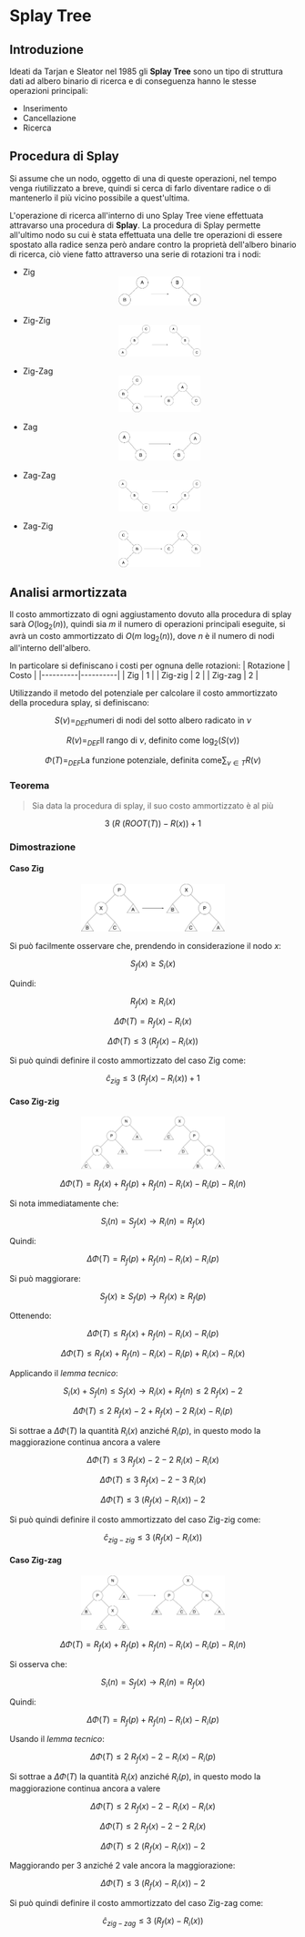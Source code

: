 # Splay Tree
## Introduzione
Ideati da Tarjan e Sleator nel 1985 gli **Splay Tree** sono un tipo di struttura dati ad albero binario di ricerca e di conseguenza hanno le stesse operazioni principali:
- Inserimento
- Cancellazione
- Ricerca

## Procedura di Splay
Si assume che un nodo, oggetto di una di queste operazioni, nel tempo venga riutilizzato a breve, quindi si cerca di farlo diventare radice o di mantenerlo il più vicino possibile a quest'ultima.

L'operazione di ricerca all'interno di uno Splay Tree viene effettuata attravarso una procedura di **Splay**.
La procedura di Splay permette all'ultimo nodo su cui è stata effettuata una delle tre operazioni di essere spostato alla radice senza però andare contro la proprietà dell'albero binario di ricerca, ciò viene fatto attraverso una serie di rotazioni tra i nodi:
- Zig<br> <div align="center"> <img src="Image/Zig.png" alt="Zig operation" width="30%" height="30%"/> </p>
- Zig-Zig<br> <div align="center"> <img src="Image/Zig-zig.png" alt="Zig-zig operation" width="30%" height="30%"/> </p>
- Zig-Zag<br> <div align="center"> <img src="Image/Zig-zag.png" alt="Zig-zag operation" width="30%" height="30%"/> </p>
- Zag<br> <div align="center"> <img src="Image/Zag.png" alt="Zag operation" width="30%" height="30%"/> </p>
- Zag-Zag<br> <div align="center"> <img src="Image/Zag-zag.png" alt="Zag-zag operation" width="30%" height="30%"/> </p>
- Zag-Zig<br> <div align="center"> <img src="Image/Zag-zig.png" alt="Zag-zig operation" width="30%" height="30%"/> </p>

## Analisi armortizzata
Il costo ammortizzato di ogni aggiustamento dovuto alla procedura di splay sarà $O(\log_2(n))$, quindi sia $m$ il numero di operazioni principali eseguite, si avrà un costo ammortizzato di $O(m\ \log_2(n))$, dove $n$ è il numero di nodi all'interno dell'albero.

In particolare si definiscano i costi per ognuna delle rotazioni:
| Rotazione | Costo |
|----------|----------|
| Zig | 1 |
| Zig-zig | 2 |
| Zig-zag | 2 |

Utilizzando il metodo del potenziale per calcolare il costo ammortizzato della procedura splay, si definiscano:

$$
S(\nu)=_{DEF}\text{numeri di nodi del sotto albero radicato in}\ \nu
$$

$$
R(\nu)=_{DEF}\text{Il rango di}\ \nu\text{, definito come}\ \log_2(S(\nu))
$$

$$
\Phi(T)=_{DEF}\text{La funzione potenziale, definita come} \sum _{\nu \in T} R(\nu)
$$

### Teorema
> Sia data la procedura di splay, il suo costo ammortizzato è al più

$$
3\ (R\ (ROOT(T))-R(x))+1
$$

### Dimostrazione
#### Caso Zig
<p align="center"> <img src="Image/ZigDim.png" alt="Zig dimostration" width="50%" height="50%"/>

Si può facilmente osservare che, prendendo in considerazione il nodo $x$:

$$
S_f(x) \geq S_i(x)
$$

Quindi:

$$
R_f(x) \geq R_i(x)
$$


$$
\Delta \Phi(T)=R_f(x)-R_i(x)
$$

$$
\Delta \Phi(T) \leq 3\ (R_f(x)-R_i(x))
$$

Si può quindi definire il costo ammortizzato del caso Zig come:

$$
\hat{c}_{zig} \leq 3\ (R_f(x)-R_i(x))+1
$$

#### Caso Zig-zig
<p align="center"> <img src="Image/ZigzigDim.png" alt="Zig-zig dimostration" width="50%" height="50%"/>

$$
\Delta \Phi(T)=R_f(x)+R_f(p)+R_f(n)-R_i(x)-R_i(p)-R_i(n)
$$

Si nota immediatamente che:

$$
S_i(n)=S_f(x) \rightarrow R_i(n)=R_f(x)
$$

Quindi:

$$
\Delta \Phi(T)=R_f(p)+R_f(n)-R_i(x)-R_i(p)
$$

Si può maggiorare:

$$
S_f(x) \geq S_f(p) \rightarrow R_f(x) \geq R_f(p)
$$

Ottenendo:

$$
\Delta \Phi(T) \leq R_f(x)+R_f(n)-R_i(x)-R_i(p)
$$

$$
\Delta \Phi(T) \leq R_f(x)+R_f(n)-R_i(x)-R_i(p)+R_i(x)-R_i(x)
$$

Applicando il _lemma tecnico_:

$$
S_i(x)+S_f(n) \leq S_f(x) \rightarrow R_i(x)+R_f(n) \leq 2\ R_f(x)-2
$$

$$
\Delta \Phi(T) \leq 2\ R_f(x)-2+R_f(x)-2\ R_i(x)-R_i(p)
$$

Si sottrae a $\Delta \Phi(T)$ la quantità $R_i(x)$ anziché $R_i(p)$, in questo modo la maggiorazione continua ancora a valere

$$
\Delta \Phi(T) \leq 3\ R_f(x)-2-2\ R_i(x)-R_i(x)
$$

$$
\Delta \Phi(T) \leq 3\ R_f(x)-2-3\ R_i(x)
$$

$$
\Delta \Phi(T) \leq 3\ (R_f(x)-R_i(x))-2
$$

Si può quindi definire il costo ammortizzato del caso Zig-zig come:

$$
\hat{c}_{zig-zig} \leq 3\ (R_f(x)-R_i(x))
$$

#### Caso Zig-zag
<p align="center"> <img src="Image/ZigzagDim.png" alt="Zig-zag dimostration" width="50%" height="50%"/>

$$
\Delta \Phi(T)=R_f(x)+R_f(p)+R_f(n)-R_i(x)-R_i(p)-R_i(n)
$$

Si osserva che:

$$
S_i(n)=S_f(x) \rightarrow R_i(n)=R_f(x)
$$

Quindi:

$$
\Delta \Phi(T)=R_f(p)+R_f(n)-R_i(x)-R_i(p)
$$

Usando il _lemma tecnico_:

$$
\Delta \Phi(T) \leq 2\ R_f(x)-2-R_i(x)-R_i(p)
$$

Si sottrae a $\Delta \Phi(T)$ la quantità $R_i(x)$ anziché $R_i(p)$, in questo modo la maggiorazione continua ancora a valere

$$
\Delta \Phi(T) \leq 2\ R_f(x)-2-R_i(x)-R_i(x)
$$

$$
\Delta \Phi(T) \leq 2\ R_f(x)-2-2\ R_i(x)
$$

$$
\Delta \Phi(T) \leq 2\ (R_f(x)-R_i(x))-2
$$

Maggiorando per 3 anziché 2 vale ancora la maggiorazione:

$$
\Delta \Phi(T) \leq 3\ (R_f(x)-R_i(x))-2
$$

Si può quindi definire il costo ammortizzato del caso Zig-zag come:

$$
\hat{c}_{zig-zag} \leq 3\ (R_f(x)-R_i(x))
$$
